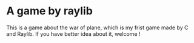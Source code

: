 # A game by raylib
This is a game about the war of plane, which is my frist game made by C and Raylib.
If you have better idea  about it, welcome !
